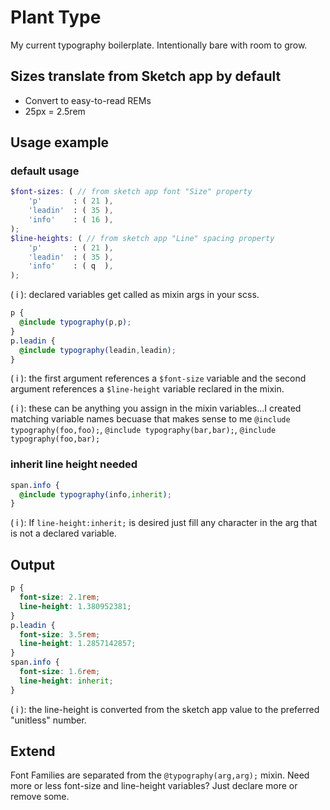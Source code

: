 # Plant Type
My current typography boilerplate. Intentionally bare with room to grow.

## Sizes translate from Sketch app by default
- Convert to easy-to-read REMs
- 25px = 2.5rem

## Usage example 

### default usage
```scss
$font-sizes: ( // from sketch app font "Size" property
    'p'       : ( 21 ),
    'leadin'  : ( 35 ),
    'info'    : ( 16 ),
);
$line-heights: ( // from sketch app "Line" spacing property
    'p'       : ( 21 ),
    'leadin'  : ( 35 ),
    'info'    : ( q  ),
);
```
( i ): declared variables get called as mixin args in your scss.

```scss
p {
  @include typography(p,p);
}
p.leadin {
  @include typography(leadin,leadin);
}
```
( i ): the first argument references a `$font-size` variable and the second argument references a `$line-height` variable reclared in the mixin.

( i ): these can be anything you assign in the mixin variables...I created matching variable names becuase that makes sense to me `@include typography(foo,foo);`, `@include typography(bar,bar);`, `@include typography(foo,bar);`

### inherit line height needed
``` scss
span.info {
  @include typography(info,inherit);
}
```
( i ): If `line-height:inherit;` is desired just fill any character in the arg that is not a declared variable.

## Output
```scss
p {
  font-size: 2.1rem;
  line-height: 1.380952381;
}
p.leadin {
  font-size: 3.5rem;
  line-height: 1.2857142857;
}
span.info {
  font-size: 1.6rem;
  line-height: inherit;
}
```
( i ): the line-height is converted from the sketch app value to the preferred "unitless" number.

## Extend
Font Families are separated from the `@typography(arg,arg);` mixin.
Need more or less font-size and line-height variables? Just declare more or remove some.
